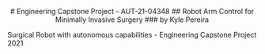 <p align= "center">
# Engineering Capstone Project - AUT-21-04348
## Robot Arm Control for Minimally Invasive Surgery
### by Kyle Pereira

Surgical Robot with autonomous capabilities - Engineering Capstone Project 2021 

